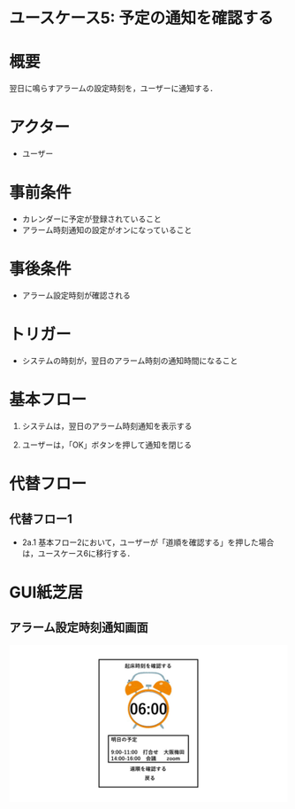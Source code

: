 # ユースケース5: 予定の通知を確認する

# 概要

翌日に鳴らすアラームの設定時刻を，ユーザーに通知する．

# アクター

- ユーザー

# 事前条件

- カレンダーに予定が登録されていること
- アラーム時刻通知の設定がオンになっていること

# 事後条件

- アラーム設定時刻が確認される

# トリガー

- システムの時刻が，翌日のアラーム時刻の通知時間になること

# 基本フロー

1. システムは，翌日のアラーム時刻通知を表示する

2. ユーザーは，「OK」ボタンを押して通知を閉じる

# 代替フロー

## 代替フロー1
- 2a.1 基本フロー2において，ユーザーが「道順を確認する」を押した場合は，ユースケース6に移行する．

# GUI紙芝居

## アラーム設定時刻通知画面

![アラーム設定時刻通知画面](pics/use_case5.jpg)
